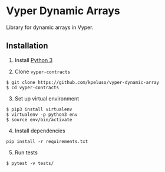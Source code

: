 # Vyper Dynamic Arrays
Library for dynamic arrays in Vyper.

## Installation

1. Install [Python 3](https://www.python.org/download/releases/3.0/)

2. Clone `vyper-contracts`
```
$ git clone https://github.com/kpeluso/vyper-dynamic-array
$ cd vyper-contracts
```

3. Set up virtual environment
```
$ pip3 install virtualenv
$ virtualenv -p python3 env
$ source env/bin/activate
```

4. Install dependencies
```
pip install -r requirements.txt
```

5. Run tests
```
$ pytest -v tests/
```
